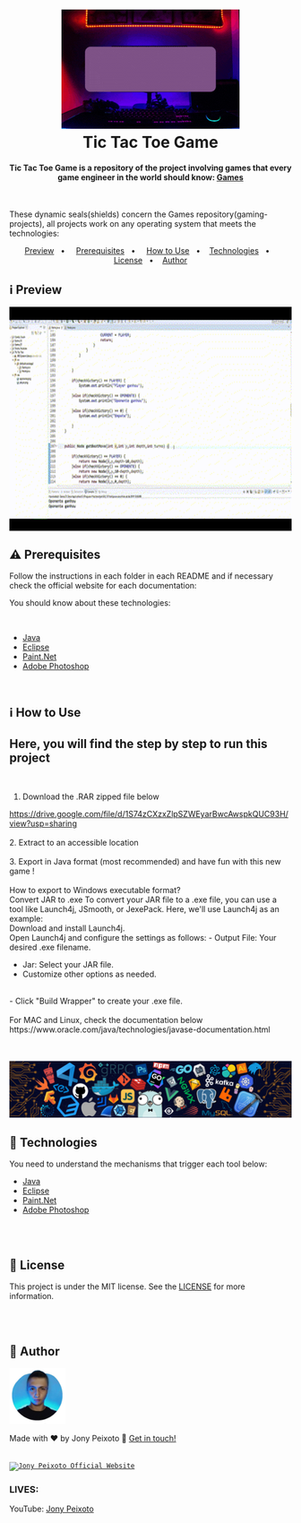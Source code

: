 <h1 align="center">
    <img alt="Full-Stack GitHub README" src="https://github.com/jonypeixoto/jonypeixoto/blob/main/assets/Tic-tac-toe-and-MinMax.gif" />
    <br>
    Tic Tac Toe Game
</h1>

<h4 align="center">
Tic Tac Toe Game is a repository of the project involving games that every game engineer in the world should know:
   <a href="https://en.wikipedia.org/wiki/Game">Games</a>
</h4>

<br/> 

<p>These dynamic seals(shields) concern the Games repository(gaming-projects), all projects work on any operating system that meets the technologies:</p>

<p align="center">
  <a href="#information_source-repositories">Preview</a>&nbsp;&nbsp;&nbsp;• &nbsp;&nbsp;&nbsp;
  <a href="#warning-prerequisites">Prerequisites</a>&nbsp;&nbsp;&nbsp;• &nbsp;&nbsp;&nbsp;
  <a href="#information_source-how-to-use">How to Use</a>&nbsp;&nbsp;&nbsp;•&nbsp;&nbsp;&nbsp;
  <a href="#rocket-technologies">Technologies</a>&nbsp;&nbsp;&nbsp;•&nbsp;&nbsp;&nbsp;
  <a href="#memo-license">License</a>&nbsp;&nbsp;&nbsp;•&nbsp;&nbsp;&nbsp;
  <a href="#star2-author">Author</a>
</p>

##  :information_source: Preview

  <code><img alt="Jony Peixoto Official Website" align="center" height="400" width="700" 
src="https://github.com/jonypeixoto/jonypeixoto/blob/main/assets/Project14-Tic-tac-toe-and-MinMax.gif">
 </code>

## :warning: Prerequisites

Follow the instructions in each folder in each README and if necessary check the official website for each documentation:

You should know about these technologies:

<br/>

- [Java](https://www.java.com/en/download/manual.jsp)
- [Eclipse](https://eclipseide.org/)
- [Paint.Net](https://www.getpaint.net/)
- [Adobe Photoshop](https://www.adobe.com/br/products/photoshop.html)

<br/>

## :information_source: How to Use

## Here, you will find the step by step to run this project
</br>

1. Download the .RAR zipped file below
   
https://drive.google.com/file/d/1S74zCXzxZlpSZWEyarBwcAwspkQUC93H/view?usp=sharing
<br/><br/>
2. Extract to an accessible location
<br/><br/>
3. Export in Java format (most recommended) and have fun with this new game !
<br/><br/>
How to export to Windows executable format?
<br/> 
Convert JAR to .exe To convert your JAR file to a .exe file, you can use a tool like Launch4j, JSmooth, or JexePack. Here, we'll use Launch4j as an example: 
<br/>
Download and install Launch4j.
<br/>
Open Launch4j and configure the settings as follows: - Output File: Your desired .exe filename.
<br/>
- Jar: Select your JAR file.
- Customize other options as needed.
<br/>
- Click "Build Wrapper" to create your .exe file.
<br/><br/>
For MAC and Linux, check the documentation below
<br/>
https://www.oracle.com/java/technologies/javase-documentation.html
<br/><br/>

<br/>

![](https://github.com/JonyPeixoto/jonypeixoto/blob/main/assets/wow.png)  


## :rocket: Technologies

You need to understand the mechanisms that trigger each tool below:

- [Java](https://www.java.com/en/download/manual.jsp)
- [Eclipse](https://eclipseide.org/)
- [Paint.Net](https://www.getpaint.net/)
- [Adobe Photoshop](https://www.adobe.com/br/products/photoshop.html)

<br/><br/>

## :memo: License
This project is under the MIT license. See the [LICENSE](https://github.com/jonypeixoto/full-stack-web2-projects/blob/main/LICENSE) for more information.

<br/><br/>

## :star2: Author

<img alt="Jony Peixoto" title="Jony Peixoto" src="https://github.com/jonypeixoto/jonypeixoto/blob/main/assets/Jony-Peixoto-Projects.jpg" height="100" width="100" />

Made with ♥ by Jony Peixoto :wave: [Get in touch!](https://www.youtube.com/@JonyPeixotoTV)

<br/>

<a href="https://www.jonypeixoto.github.io" target="_blank">
  <code><img alt="Jony Peixoto Official Website" height="30" width="130" src="https://img.shields.io/badge/website-000000?style=for-the-badge&logo=About.me&logoColor=white" /></code>
</a>

<br/>

### LIVES:

YouTube: [Jony Peixoto](https://www.youtube.com/@JonyPeixotoTV)
